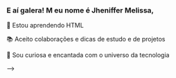 ### E aí galera! M eu nome é  Jheniffer Melissa,

🎯 Estou aprendendo HTML

📚 Aceito colaborações e dicas de estudo e de projetos

👀 Sou curiosa e encantada com o universo da tecnologia 


-->
